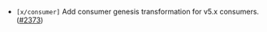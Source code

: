 - `[x/consumer]` Add consumer genesis transformation for v5.x consumers.
  ([\#2373](https://github.com/cosmos/interchain-security/pull/2373))